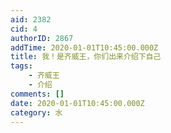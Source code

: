 ```yaml
---
aid: 2382
cid: 4
authorID: 2867
addTime: 2020-01-01T10:45:00.000Z
title: 我！是齐威王，你们出来介绍下自己
tags:
    - 齐威王
    - 介绍
comments: []
date: 2020-01-01T10:45:00.000Z
category: 水
---
```



